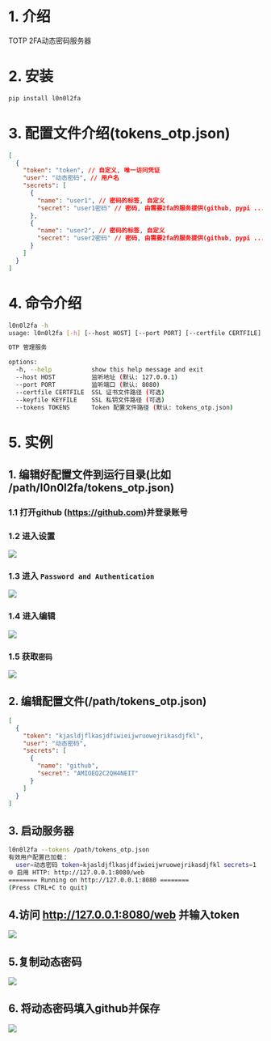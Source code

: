 # 1. 介绍
TOTP 2FA动态密码服务器

# 2. 安装
```bash
pip install l0n0l2fa
```

# 3. 配置文件介绍(tokens_otp.json)
```json
[
  {
    "token": "token", // 自定义, 唯一访问凭证
    "user": "动态密码", // 用户名
    "secrets": [
      {
        "name": "user1", // 密码的标签, 自定义
        "secret": "user1密码" // 密码, 由需要2fa的服务提供(github, pypi ...)
      },
      {
        "name": "user2", // 密码的标签, 自定义
        "secret": "user2密码" // 密码, 由需要2fa的服务提供(github, pypi ...)
      }
    ]
  }
]
```
# 4. 命令介绍
```bash
l0n0l2fa -h
usage: l0n0l2fa [-h] [--host HOST] [--port PORT] [--certfile CERTFILE] [--keyfile KEYFILE] [--tokens TOKENS]

OTP 管理服务

options:
  -h, --help           show this help message and exit
  --host HOST          监听地址 (默认: 127.0.0.1)
  --port PORT          监听端口 (默认: 8080)
  --certfile CERTFILE  SSL 证书文件路径 (可选)
  --keyfile KEYFILE    SSL 私钥文件路径 (可选)
  --tokens TOKENS      Token 配置文件路径 (默认: tokens_otp.json)
```

# 5. 实例
## 1. 编辑好配置文件到运行目录(比如 /path/l0n0l2fa/tokens_otp.json)
### 1.1 打开github (https://github.com)并登录账号

### 1.2 进入设置
![](https://gitee.com/l00n00l/l0n0l2fa/blob/master/imgs/1.png)

### 1.3 进入 `Password and Authentication`
![](https://gitee.com/l00n00l/l0n0l2fa/blob/master/imgs/2.png)

### 1.4 进入编辑
![](https://gitee.com/l00n00l/l0n0l2fa/blob/master/imgs/3.png)

### 1.5 获取`密码`
![](https://gitee.com/l00n00l/l0n0l2fa/blob/master/imgs/4.png)

## 2. 编辑配置文件(/path/tokens_otp.json)
```json
[
  {
    "token": "kjasldjflkasjdfiwieijwruowejrikasdjfkl",
    "user": "动态密码",
    "secrets": [
      {
        "name": "github",
        "secret": "AMIOEQ2C2QH4NEIT"
      }
    ]
  }
]
```
## 3. 启动服务器
```bash
l0n0l2fa --tokens /path/tokens_otp.json
有效用户配置已加载：
  user=动态密码 token=kjasldjflkasjdfiwieijwruowejrikasdjfkl secrets=1
🌐 启用 HTTP: http://127.0.0.1:8080/web
======== Running on http://127.0.0.1:8080 ========
(Press CTRL+C to quit)
```
## 4.访问  http://127.0.0.1:8080/web 并输入token
![](https://gitee.com/l00n00l/l0n0l2fa/blob/master/imgs/6.png)

## 5.复制动态密码
![](https://gitee.com/l00n00l/l0n0l2fa/blob/master/imgs/7.png)

## 6. 将动态密码填入github并保存
![](https://gitee.com/l00n00l/l0n0l2fa/blob/master/imgs/8.png)

